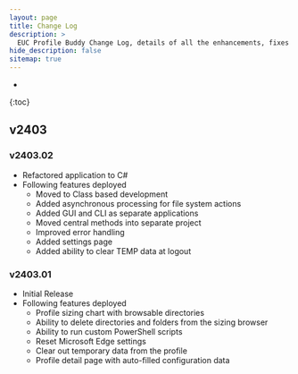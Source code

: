 ```yaml
---
layout: page
title: Change Log
description: >
  EUC Profile Buddy Change Log, details of all the enhancements, fixes and features gone into the PowerShell module.
hide_description: false
sitemap: true
---
```

* 
{:toc}

## v2403

### v2403.02

- Refactored application to C#
- Following features deployed
  - Moved to Class based development
  - Added asynchronous processing for file system actions
  - Added GUI and CLI as separate applications
  - Moved central methods into separate project
  - Improved error handling
  - Added settings page
  - Added ability to clear TEMP data at logout

### v2403.01

- Initial Release
- Following features deployed
  - Profile sizing chart with browsable directories
  - Ability to delete directories and folders from the sizing browser
  - Ability to run custom PowerShell scripts
  - Reset Microsoft Edge settings
  - Clear out temporary data from the profile
  - Profile detail page with auto-filled configuration data


